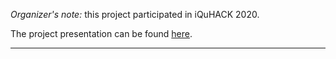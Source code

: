 
_Organizer's note:_ this project participated in iQuHACK 2020.

The project presentation can be found [here](https://github.com/iQuHACK/Qryptos/blob/master/README-2.pdf).

---
